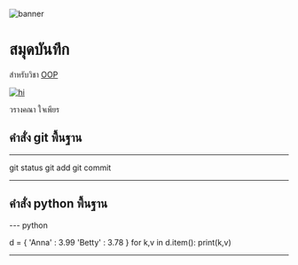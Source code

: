 ![banner](https://scontent.fnak4-2.fna.fbcdn.net/v/t39.30808-6/424650690_1601781520656078_5163276583517120242_n.jpg?_nc_cat=108&ccb=1-7&_nc_sid=dd5e9f&_nc_eui2=AeGkpjhB7LKJckKKkPSc9WOctVBzduRGpu-1UHN25Eam77bpm1mv21zCPJfIvmuASrYNrSCFwDoKkCOR9KEFPoIZ&_nc_ohc=8X-8O3TYfpAAX9289PS&_nc_ht=scontent.fnak4-2.fna&oh=00_AfApLGt-4baYKtbGgKV0_aBk6Jjrl-VwALBlF_cpNLOSEA&oe=65D4E634)

# สมุดบันทึก

สำหรับวิชา [OOP](https://ibounet.github.io)

[![hi](https://scontent.fnak4-1.fna.fbcdn.net/v/t39.30808-6/419721720_1593384984829065_3859595023019112709_n.jpg?stp=cp6_dst-jpg&_nc_cat=103&ccb=1-7&_nc_sid=dd5e9f&_nc_eui2=AeFybgVTNnr1i3Mtss4-ojfYPQRsRHnRzhU9BGxEedHOFRx_qZJ-qyvHyMX_152go7iUXjY8VyXMOF0l_l39Kruo&_nc_ohc=qUfcq_6URukAX_fISqN&_nc_ht=scontent.fnak4-1.fna&oh=00_AfBsw-6rPO-Sz8frChFrr1wDNE24kJEmiVrUyumm6AQUIw&oe=65D34C20)](https://www.facebook.com/nex.samez/?locale=th_TH)

วรางคณา ใจเพียร

## คำสั่ง git พื้นฐาน
---

git status
git add
git commit 

---

## คำสั่ง python พื้นฐาน

--- python 

d = { 'Anna' : 3.99 'Betty' : 3.78 }
for k,v in d.item():
  print(k,v)
  
---


